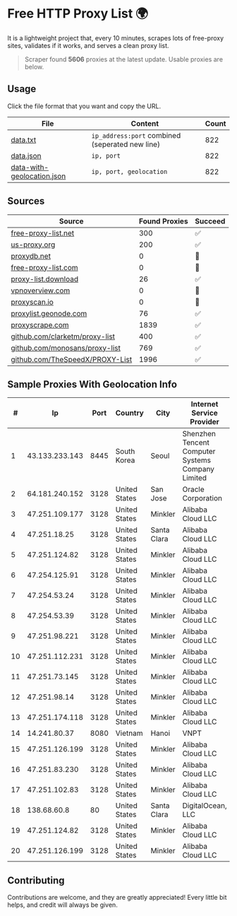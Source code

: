 
# Free HTTP Proxy List 🌍

It is a lightweight project that, every 10 minutes, scrapes lots of free-proxy sites, validates if it works, and serves a clean proxy list.


> Scraper found **5606** proxies at the latest update. Usable proxies are below.

## Usage

Click the file format that you want and copy the URL.


|File|Content|Count|
|----|-------|-----|
|[data.txt](https://raw.githubusercontent.com/themiralay/Proxy-List-World/master/data.txt)|`ip_address:port` combined (seperated new line)|822|
|[data.json](https://raw.githubusercontent.com/themiralay/Proxy-List-World/master/data.json)|`ip, port`|822|
|[data-with-geolocation.json](https://raw.githubusercontent.com/themiralay/Proxy-List-World/master/data-with-geolocation.json)|`ip, port, geolocation`|822|

## Sources

|Source|Found Proxies|Succeed|
|------|-------------|-------|
|[free-proxy-list.net](https://free-proxy-list.net)|300|✅|
|[us-proxy.org](https://www.us-proxy.org)|200|✅|
|[proxydb.net](http://proxydb.net)|0|🚫|
|[free-proxy-list.com](https://free-proxy-list.com/?page=&port=&type%5B%5D=http&type%5B%5D=https&up_time=0&search=Search)|0|🚫|
|[proxy-list.download](https://www.proxy-list.download/HTTP)|26|✅|
|[vpnoverview.com](https://vpnoverview.com/privacy/anonymous-browsing/free-proxy-servers)|0|🚫|
|[proxyscan.io](https://www.proxyscan.io)|0|🚫|
|[proxylist.geonode.com](https://proxylist.geonode.com/api/proxy-list?limit=300&page=1&sort_by=lastChecked&sort_type=desc&protocols=http,https)|76|✅|
|[proxyscrape.com](https://api.proxyscrape.com/v2/?request=displayproxies&protocol=http&timeout=10000&country=all&ssl=all&anonymity=all)|1839|✅|
|[github.com/clarketm/proxy-list](https://raw.githubusercontent.com/clarketm/proxy-list/master/proxy-list-raw.txt)|400|✅|
|[github.com/monosans/proxy-list](https://raw.githubusercontent.com/monosans/proxy-list/main/proxies/http.txt)|769|✅|
|[github.com/TheSpeedX/PROXY-List](https://raw.githubusercontent.com/TheSpeedX/PROXY-List/master/http.txt)|1996|✅|


## Sample Proxies With Geolocation Info

|#|Ip|Port|Country|City|Internet Service Provider|
|-|--|----|-------|----|-------------------------|
|1|43.133.233.143|8445|South Korea|Seoul|Shenzhen Tencent Computer Systems Company Limited|
|2|64.181.240.152|3128|United States|San Jose|Oracle Corporation|
|3|47.251.109.177|3128|United States|Minkler|Alibaba Cloud LLC|
|4|47.251.18.25|3128|United States|Santa Clara|Alibaba Cloud LLC|
|5|47.251.124.82|3128|United States|Minkler|Alibaba Cloud LLC|
|6|47.254.125.91|3128|United States|Minkler|Alibaba Cloud LLC|
|7|47.254.53.24|3128|United States|Minkler|Alibaba Cloud LLC|
|8|47.254.53.39|3128|United States|Minkler|Alibaba Cloud LLC|
|9|47.251.98.221|3128|United States|Minkler|Alibaba Cloud LLC|
|10|47.251.112.231|3128|United States|Minkler|Alibaba Cloud LLC|
|11|47.251.73.145|3128|United States|Minkler|Alibaba Cloud LLC|
|12|47.251.98.14|3128|United States|Minkler|Alibaba Cloud LLC|
|13|47.251.174.118|3128|United States|Minkler|Alibaba Cloud LLC|
|14|14.241.80.37|8080|Vietnam|Hanoi|VNPT|
|15|47.251.126.199|3128|United States|Minkler|Alibaba Cloud LLC|
|16|47.251.83.230|3128|United States|Minkler|Alibaba Cloud LLC|
|17|47.251.102.83|3128|United States|Minkler|Alibaba Cloud LLC|
|18|138.68.60.8|80|United States|Santa Clara|DigitalOcean, LLC|
|19|47.251.124.82|3128|United States|Minkler|Alibaba Cloud LLC|
|20|47.251.126.199|3128|United States|Minkler|Alibaba Cloud LLC|



## Contributing

Contributions are welcome, and they are greatly appreciated! Every
little bit helps, and credit will always be given.

